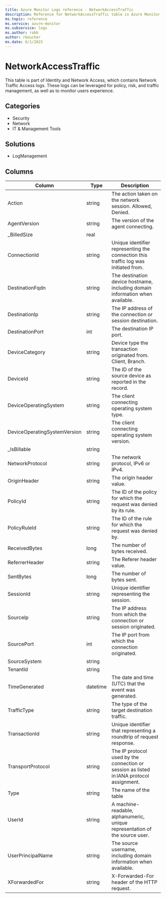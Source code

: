 ```yaml
---
title: Azure Monitor Logs reference - NetworkAccessTraffic
description: Reference for NetworkAccessTraffic table in Azure Monitor Logs.
ms.topic: reference
ms.service: azure-monitor
ms.subservice: logs
ms.author: robb
author: rboucher
ms.date: 6/1/2023
---
```


# NetworkAccessTraffic

 This table is part of Identity and Network Access, which contains Network Traffic Access logs. These logs can be leveraged for policy, risk, and traffic management, as well as to monitor users experience.

## Categories

- Security
- Network
- IT & Management Tools
## Solutions

- LogManagement




## Columns

| Column | Type | Description |
| --- | --- | --- |
| Action | string | The action taken on the network session. Allowed, Denied. |
| AgentVersion | string | The version of the agent connecting. |
| _BilledSize | real |  |
| ConnectionId | string | Unique identifier representing the connection this traffic log was initiated from. |
| DestinationFqdn | string | The destination device hostname, including domain information when available. |
| DestinationIp | string | The IP address of the connection or session destination. |
| DestinationPort | int | The destination IP port. |
| DeviceCategory | string | Device type the transaction originated from. Client, Branch.  |
| DeviceId | string | The ID of the source device as reported in the record. |
| DeviceOperatingSystem | string | The client connecting operating system type. |
| DeviceOperatingSystemVersion | string | The client connecting operating system version. |
| _IsBillable | string |  |
| NetworkProtocol | string | The network protocol, IPv6 or IPv4. |
| OriginHeader | string | The origin header value. |
| PolicyId | string | The ID of the policy for which the request was denied by its rule. |
| PolicyRuleId | string | The ID of the rule for which the request was denied by. |
| ReceivedBytes | long | The number of bytes received. |
| ReferrerHeader | string | The Referer header value. |
| SentBytes | long | The number of bytes sent. |
| SessionId | string | Unique identifier representing the session. |
| SourceIp | string | The IP address from which the connection or session originated. |
| SourcePort | int | The IP port from which the connection originated. |
| SourceSystem | string |  |
| TenantId | string |  |
| TimeGenerated | datetime | The date and time (UTC) that the event was generated. |
| TrafficType | string | The type of the target destination traffic. |
| TransactionId | string | Unique identifier that representing a roundtrip of request response. |
| TransportProtocol | string | The IP protocol used by the connection or session as listed in IANA protocol assignment. |
| Type | string | The name of the table |
| UserId | string | A machine-readable, alphanumeric, unique representation of the source user. |
| UserPrincipalName | string | The source username, including domain information when available. |
| XForwardedFor | string | X-Forwarded-For header of the HTTP request. |
